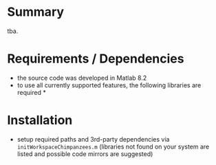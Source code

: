 Summary
==============
tba.

Requirements / Dependencies
==============
* the source code was developed in Matlab 8.2
* to use all currently supported features, the following libraries are required
  * 

Installation
==============
* setup required paths and 3rd-party dependencies via `initWorkspaceChimpanzees.m` (libraries not found on your system are listed and possible code mirrors are suggested)
